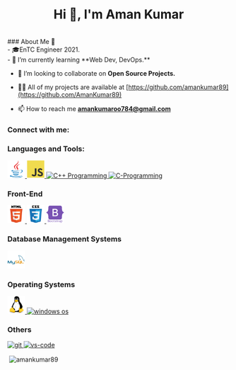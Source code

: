 <h1 align="center">Hi 👋, I'm Aman Kumar</h1>
<br />
### About Me 🚀
<br />
- 🎓EnTC Engineer 2021.
<br />
- 🌱 I’m currently learning **Web Dev, DevOps.**

- 👯 I’m looking to collaborate on **Open Source Projects.**

- 👨‍💻 All of my projects are available at [https://github.com/amankumar89](https://github.com/AmanKumar89)

- 📫 How to reach me **amankumaroo784@gmail.com**

<h3 align="left">Connect with me:</h3>
<p align="left">
</p>

<h3 align="left">Languages and Tools:</h3>

<p align="left">

  <a href="https://www.java.com" target="_blank" rel="noreferrer">
    <img src="https://raw.githubusercontent.com/devicons/devicon/master/icons/java/java-original.svg" alt="java"
      width="40" height="40" />
  </a>
  
  <a href="https://developer.mozilla.org/en-US/docs/Web/JavaScript" target="_blank" rel="noreferrer">
    <img src="https://raw.githubusercontent.com/devicons/devicon/master/icons/javascript/javascript-original.svg"
      alt="javascript" width="40" height="40" />
  </a>
  
  <a href="https://www.cplusplus.com/">
    <img src="https://cdn.jsdelivr.net/gh/devicons/devicon/icons/cplusplus/cplusplus-original.svg"
      alt="C++ Programming" width="40" height="40" />
  </a>
  
  <a href="#">
    <img src="https://cdn.jsdelivr.net/gh/devicons/devicon/icons/c/c-original.svg" /alt="C-Programming" width="40" height="40">
  </a>

  ### Front-End
  
  <a href="https://www.w3.org/html/" target="_blank" rel="noreferrer">
    <img src="https://raw.githubusercontent.com/devicons/devicon/master/icons/html5/html5-original-wordmark.svg"
      alt="html5" width="40" height="40" />
  </a>
  
  <a href="https://www.w3schools.com/css/" target="_blank" rel="noreferrer">
    <img src="https://raw.githubusercontent.com/devicons/devicon/master/icons/css3/css3-original-wordmark.svg"
      alt="css3" width="40" height="40" />
  </a>
  
  <a href="https://getbootstrap.com" target="_blank" rel="noreferrer">
    <img src="https://raw.githubusercontent.com/devicons/devicon/master/icons/bootstrap/bootstrap-plain-wordmark.svg"
      alt="bootstrap" width="40" height="40" />
  </a>

  ### Database Management Systems
  
  <a href="https://www.mysql.com/" target="_blank" rel="noreferrer">
    <img src="https://raw.githubusercontent.com/devicons/devicon/master/icons/mysql/mysql-original-wordmark.svg"
      alt="mysql" width="40" height="40" />
  </a>
  
  ### Operating Systems
  
  <a href="https://www.linux.org/" target="_blank" rel="noreferrer">
    <img src="https://raw.githubusercontent.com/devicons/devicon/master/icons/linux/linux-original.svg" alt="linux"
      width="40" height="40" />
  </a>
  
  <a href="">
    <img src="https://cdn.jsdelivr.net/gh/devicons/devicon/icons/windows8/windows8-original.svg" alt="windows os" width="40" height="40"/>
  </a>
  
  ### Others
  
  <a href="https://git-scm.com/" target="_blank" rel="noreferrer">
    <img src="https://www.vectorlogo.zone/logos/git-scm/git-scm-icon.svg" alt="git" width="40" height="40" />
  </a>
  
  <a href="https://code.visualstudio.com/">
    <img src="https://cdn.jsdelivr.net/gh/devicons/devicon/icons/vscode/vscode-original.svg" alt="vs-code" width="40" height="40" />
  </a>
  
</p>

<p>&nbsp;<img align="center" src="https://github-readme-stats.vercel.app/api?username=amankumar89&show_icons=true&locale=en" alt="amankumar89" /></p>
